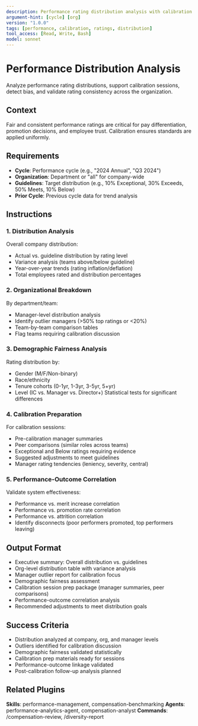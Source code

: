```yaml
---
description: Performance rating distribution analysis with calibration insights
argument-hint: [cycle] [org]
version: "1.0.0"
tags: [performance, calibration, ratings, distribution]
tool_access: [Read, Write, Bash]
model: sonnet
---
```


# Performance Distribution Analysis

Analyze performance rating distributions, support calibration sessions, detect bias, and validate rating consistency across the organization.

## Context
Fair and consistent performance ratings are critical for pay differentiation, promotion decisions, and employee trust. Calibration ensures standards are applied uniformly.

## Requirements
- **Cycle**: Performance cycle (e.g., "2024 Annual", "Q3 2024")
- **Organization**: Department or "all" for company-wide
- **Guidelines**: Target distribution (e.g., 10% Exceptional, 30% Exceeds, 50% Meets, 10% Below)
- **Prior Cycle**: Previous cycle data for trend analysis

## Instructions

### 1. Distribution Analysis
Overall company distribution:
- Actual vs. guideline distribution by rating level
- Variance analysis (teams above/below guideline)
- Year-over-year trends (rating inflation/deflation)
- Total employees rated and distribution percentages

### 2. Organizational Breakdown
By department/team:
- Manager-level distribution analysis
- Identify outlier managers (>50% top ratings or <20%)
- Team-by-team comparison tables
- Flag teams requiring calibration discussion

### 3. Demographic Fairness Analysis
Rating distribution by:
- Gender (M/F/Non-binary)
- Race/ethnicity
- Tenure cohorts (0-1yr, 1-3yr, 3-5yr, 5+yr)
- Level (IC vs. Manager vs. Director+)
Statistical tests for significant differences

### 4. Calibration Preparation
For calibration sessions:
- Pre-calibration manager summaries
- Peer comparisons (similar roles across teams)
- Exceptional and Below ratings requiring evidence
- Suggested adjustments to meet guidelines
- Manager rating tendencies (leniency, severity, central)

### 5. Performance-Outcome Correlation
Validate system effectiveness:
- Performance vs. merit increase correlation
- Performance vs. promotion rate correlation
- Performance vs. attrition correlation
- Identify disconnects (poor performers promoted, top performers leaving)

## Output Format
- Executive summary: Overall distribution vs. guidelines
- Org-level distribution table with variance analysis
- Manager outlier report for calibration focus
- Demographic fairness assessment
- Calibration session prep package (manager summaries, peer comparisons)
- Performance-outcome correlation analysis
- Recommended adjustments to meet distribution goals

## Success Criteria
- Distribution analyzed at company, org, and manager levels
- Outliers identified for calibration discussion
- Demographic fairness validated statistically
- Calibration prep materials ready for sessions
- Performance-outcome linkage validated
- Post-calibration follow-up analysis planned

## Related Plugins
**Skills**: performance-management, compensation-benchmarking
**Agents**: performance-analytics-agent, compensation-analyst
**Commands**: /compensation-review, /diversity-report

